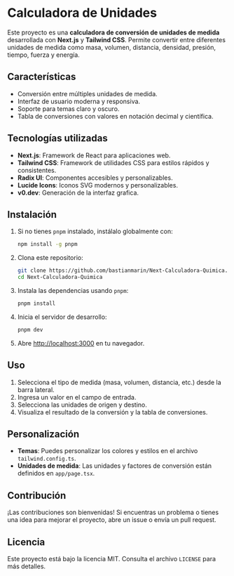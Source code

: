 # Calculadora de Unidades

Este proyecto es una **calculadora de conversión de unidades de medida** desarrollada con **Next.js** y **Tailwind CSS**. Permite convertir entre diferentes unidades de medida como masa, volumen, distancia, densidad, presión, tiempo, fuerza y energía.

## Características

- Conversión entre múltiples unidades de medida.
- Interfaz de usuario moderna y responsiva.
- Soporte para temas claro y oscuro.
- Tabla de conversiones con valores en notación decimal y científica.

## Tecnologías utilizadas

- **Next.js**: Framework de React para aplicaciones web.
- **Tailwind CSS**: Framework de utilidades CSS para estilos rápidos y consistentes.
- **Radix UI**: Componentes accesibles y personalizables.
- **Lucide Icons**: Iconos SVG modernos y personalizables.
- **v0.dev**: Generación de la interfaz grafica.

## Instalación

1. Si no tienes `pnpm` instalado, instálalo globalmente con:

   ```bash
   npm install -g pnpm
   ```

2. Clona este repositorio:

   ```bash
   git clone https://github.com/bastianmarin/Next-Calculadora-Quimica.git
   cd Next-Calculadora-Quimica
   ```

3. Instala las dependencias usando `pnpm`:

   ```bash
   pnpm install
   ```

4. Inicia el servidor de desarrollo:

   ```bash
   pnpm dev
   ```

5. Abre [http://localhost:3000](http://localhost:3000) en tu navegador.

## Uso

1. Selecciona el tipo de medida (masa, volumen, distancia, etc.) desde la barra lateral.
2. Ingresa un valor en el campo de entrada.
3. Selecciona las unidades de origen y destino.
4. Visualiza el resultado de la conversión y la tabla de conversiones.

## Personalización

- **Temas**: Puedes personalizar los colores y estilos en el archivo `tailwind.config.ts`.
- **Unidades de medida**: Las unidades y factores de conversión están definidos en `app/page.tsx`.

## Contribución

¡Las contribuciones son bienvenidas! Si encuentras un problema o tienes una idea para mejorar el proyecto, abre un issue o envía un pull request.

## Licencia

Este proyecto está bajo la licencia MIT. Consulta el archivo `LICENSE` para más detalles.